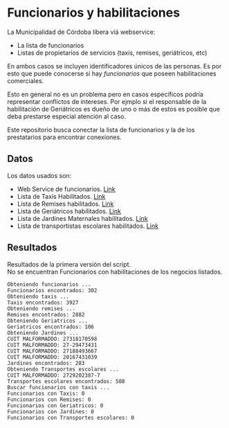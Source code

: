 # Funcionarios y habilitaciones

La Municipalidad de Córdoba libera víá webservice:
 - La lista de funcionarios
 - Listas de propietarios de servicios (taxis, remises, geriátricos, etc)

En ambos casos se incluyen identificadores únicos de las personas. Es por esto que puede conocerse si hay _funcionarios_ que poseen habilitaciones comerciales.  

Esto en general no es un problema pero en casos específicos podría representar conflictos de intereses. Por ejmplo si el responsable de la habilitación de Geriátricos es dueño de uno o más de estos es posible que deba prestarse especial atención al caso.  

Este repositorio busca conectar la lista de funcionarios y la de los prestatarios para encontrar conexiones.  

## Datos

Los datos usados son:
 - Web Service de funcionarios. [Link](https://gobiernoabierto.cordoba.gob.ar/api/funciones/)
 - Lista de Taxis Habilitados. [Link](https://gobiernoabierto.cordoba.gob.ar/api/v2/transporte-publico/taxis/)
 - Lista de Remises habilitados. [Link](https://gobiernoabierto.cordoba.gob.ar/api/v2/transporte-publico/remis/)
 - Lista de Geriátricos habilitados. [Link](https://gobiernoabierto.cordoba.gob.ar/api/v2/entes-privados/geriatricos/)
 - Lista de Jardines Maternales habilitados. [Link](https://gobiernoabierto.cordoba.gob.ar/api/v2/entes-privados/jardines/)
 - Lista de transportistas escolares habilitados. [Link](https://gobiernoabierto.cordoba.gob.ar/api/v2/transporte-publico/escolar/)

## Resultados

Resultados de la primera versión del script.  
No se encuentran Funcionarios con habilitaciones de los negocios listados.  

```
Obteniendo funcionarios ...
Funcionarios encontrados: 302
Obteniendo taxis ...
Taxis encontrados: 3927
Obteniendo remises ...
Remises encontrados: 2882
Obteniendo Geriatricos ...
Geriatricos encontrados: 106
Obteniendo Jardines ...
CUIT MALFORMADDO: 27318170598
CUIT MALFORMADDO: 27-29473431
CUIT MALFORMADDO: 27188493667
CUIT MALFORMADDO: 20167431039
Jardines encontrados: 283
Obteniendo Transportes escolares ...
CUIT MALFORMADDO: 2729202387-7
Transportes escolares encontrados: 508
Buscar funcionarios con taxis ...
Funcionarios con Taxis: 0
Funcionarios con Remises: 0
Funcionarios con Geriatricos: 0
Funcionarios con Jardines: 0
Funcionarios con Transportes escolares: 0
```